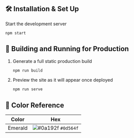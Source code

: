 ## 🛠 Installation & Set Up

Start the development server

   ```sh
   npm start
   ```

## 🚀 Building and Running for Production

1. Generate a full static production build

   ```sh
   npm run build
   ```

2. Preview the site as it will appear once deployed

   ```sh
   npm run serve
   ```

## 🎨 Color Reference

| Color          | Hex                                                                |
| -------------- | ------------------------------------------------------------------ |
| Emerald        | ![#0a192f](https://via.placeholder.com/10/0d564f?text=+) `#0d564f` |
